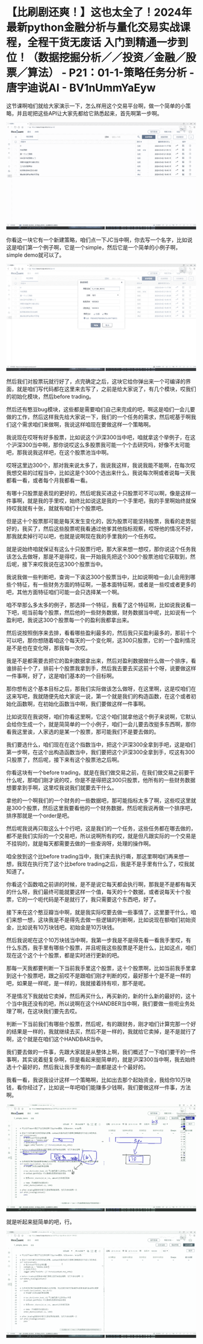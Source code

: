# 【比刷剧还爽！】这也太全了！2024年最新python金融分析与量化交易实战课程，全程干货无废话 入门到精通一步到位！（数据挖掘分析／／投资／金融／股票／算法） - P21：01-1-策略任务分析 - 唐宇迪说AI - BV1nUmmYaEyw

这节课啊咱们就给大家演示一下，怎么样用这个交易平台啊，做一个简单的小策略，并且呢把这些API让大家先都给它熟悉起来，首先啊第一步啊。



![](img/bdfa102fbf39971a5e90eea27aff82cc_1.png)

你看这一块它有一个新建策略，咱们点一下JC当中啊，你去写一个名字，比如说这是咱们第一个例子啊，它是一个simple，然后它是一个简单的小例子啊，simple demo就可以了。



![](img/bdfa102fbf39971a5e90eea27aff82cc_3.png)

然后我们对股票玩就行好了，点完确定之后，这块它给你弹出来一个可编译的界面，就是咱们写代码都在这里来去写了，之前是给大家说了，有几个模块，哎我们的初始化模块，然后before trading。

然后还有憨豆bug模块，这些都是需要咱们自己来完成的吧，啊这是咱们一会儿要做的工作，然后这样我先给大家说一下，我们的一个任务的需求，然后呢基于啊我们这个需求咱们来做啊，我说这样咱现在要做这样一个策略啊。

我说现在哎呀有好多股票，比如说这个沪深300当中吧，咱就拿这个举例子，在这个沪深300当中啊，那你说哎这么多股票我可能一个个去研究吗，好像不太可能吧，那我说我这样吧，在这个股票池当中啊。

哎呀这里边300个，那对我来说太多了，我说我这样，我说我能不能啊，在每次哎我想交易的过程当中，比如这是个300个选出来什么，我说每次啊或者说每一天我都看一看，或者每个月我都看一看。

有哪十只股票是表现的更好的，然后呢我买进这十只股票可不可以啊，像是这样一件事啊，就是我的手里哎，始终比如说这是我的一个手里吧，我的手里啊始终就保持哎我就有十张，就就有咱们十个股票吧。

但是这十个股票那可能是每天发生变化的，因为股票可能坚持股票，我看的走势挺好的，我买了，然后这些股票呢我看通过他爹其他指标观察，哎呀他的情况不好，那我就卖掉行可以吧，也就是说啊现在我的手里我的一个任务哎。

就是说始终咱就保证有这么十只股票行吧，那大家来想一想哎，那你说这个任务我该怎么去做呀，那是不是得哎，我一开始我先把这个300个股票池给它获取到，然后呢，接下来哎我说在这300个股票当中。

我说我做一些判断吧，查询一下诶这300个股票当中，比如说啊咱一会儿会用到哪些个特征，有一些财务方面的特征啊，一基本面特征啊，或者是一些哎或者更多的吧，其他方面特征咱们可能一会只选择某一个啊。

咱不举那么多太多的例子，那选择一个特征，我看了这个特征啊，比如说我说看一下吧，呃当前每个股票，然后他的一些财务数据，财务数据当中呢，比如说有一个盈利吧，我说这300个股票每一个的盈利我都拿出来。

然后说按照倒序来去排，看看哪些盈利最多的，然后我只买盈利最多的，那前十个可以吧，那你想随着咱这个每天的一个变化啊，这300只股票，它的一个盈利情况是不是也在变化呀，那我每一次哎。

我是不是都需要去把它的盈利数据拿出来，然后对盈利数据做什么做一个排序，看谁排前十个了，排前十个股票我拿到手，然后我去要去买这前十个呀，说要做这样一件事啊，好了，这是咱们基本的一个目标啊。

那你想有这个基本目标之后，那我们实际做该怎么做呀，在这里啊，这是哎咱们在这来写吧，我就随便先给大家说一说，第一个就是我们的构造函数，在这个或者初始化函数啊，在初始化函数当中啊，我们要做这样一件事啊。

比如说现在我说呀，咱们你看这里啊，它这个咱们就拿他这个例子来说啊，它默认会给你生成一个，就是简简单的一个小例子，咱们一会儿要去改挺多东西啊，那你看我这里诶，人家选的是某一个股票，那可能我们不是要去做的。

我们要选什么，咱们现在在这个指数当中，把这个沪深300全拿到手吧，这是咱们第一步啊，在这个出构造函数当中，我们要把这个沪深300全拿到手，哎这有300只股票了，然后呢，接下来有这个股票池之后啊。

你看这块有一个before trading，就是在我们做交易之前，在我们做交易之前要干什么呢，那咱们刚才说的哎，你是不是得把这300只股票，他所有的一些财务数据想要拿到手啊，这里哎我说我们就要去干什么。

拿他的一个啊我们的一个财务的一些数据吧，那可能指标太多了啊，这些哎这里就是300个股票，然后这里我要看他的一个财务数据，然后呢我说再做一个排序吧，排序那就是一个order是吧。

然后呢我说再只取这么十个行吧，这是我们的一个任务，这些任务都在哪去做的，都不是我们实际的一个交易吧，所以说啊所有的哎，就是但凡跟实际的一个交易是不挂钩的，就是每天都需要去做的一些查询呀，处理的操作啊。

咱全放到这个比before trading当中，我们来去执行嘶，那这里啊咱们再来想一想，我现在执行完了这个比before trading之后，我是不是手里有什么了，哎我就知道了。

你看这个函数咱之前讲的时候，是不是说它每天都会执行啊，那我是不是都有每天的什么呀，我们最终可能就要这样一个值，每天的十个数据，或者说每天十个股票，它的一个呃代码是不是就行了，我只需要这个东西吧，好了。

接下来在这个憨豆瓣当中啊，就是我实际哎要去做一些事情了，这里要干什么，咱们来想一想，这块我是不是得先去做一些逻辑的判断啊，比如说现在额咱们初始资金，比如说有10万块钱吧，初始金是10万块钱。

然后我说呢在这个10万块钱当中啊，我第一步我是不是得先看一看我手里哎，有什么东西，我手里有哪些个股票，并且呢我这些股票是不是什么，比如这点，咱们现在这个这个十个股票，都是实时进行更新的吧。

那每一天我都要判断一下当前我手里这个股票，这十个股票啊，比如当前我手里拿到这十个股票吧，跟之前哎不是跟咱们刚才判断的哎，最好那十个是不是一样的吧，如果是一样呢，是一样的，我就接着持有呗，那不是呢。

不是情况下我就给它卖掉，然后再买什么，再买新的，新的什么新的最好的，这十个当中我还没有的吧，所以说啊在这个HANDBER当中啊，我们要做一些呃业务处理了啊，在这块我们要先去哎。

判断一下当前我们有哪些个股票，然后呢，有的跟财务，刚才咱们计算完那一个好的结果是一样的，我就继续去买，然后不是一样的，我就给它卖掉，是不是就行了啊，这个就是在咱们这个HANDBAR当中。

我们要去做的一件事，先跟大家就是从整体上啊，我们概述了一下咱们要干的一件事啊，其实说着挺复杂啊，但是看起来挺简单的，就是沪深300当中啊，我去始终选十个最好的，然后我让我手里有的一直都是这十个最好的。

我看一看，我说我设计这样一个策略啊，比如出去那个起始资金，我给你10万块钱，看你经过了，比如说一年吧咱们能赚多少钱啊，我们要做这样一件事，方法啊。



![](img/bdfa102fbf39971a5e90eea27aff82cc_5.png)

就是听起来挺简单的吧，行。

![](img/bdfa102fbf39971a5e90eea27aff82cc_7.png)